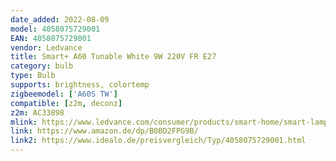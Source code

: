 ```yaml
---
date_added: 2022-08-09
model: 4058075729001
EAN: 4058075729001
vendor: Ledvance
title: Smart+ A60 Tunable White 9W 220V FR E27
category: bulb
type: Bulb
supports: brightness, colortemp
zigbeemodel: ['A60S TW']
compatible: [z2m, deconz]
z2m: AC33898
mlink: https://www.ledvance.com/consumer/products/smart-home/smart-lamps/smart-zigbee/smart-classic-heatsink-lamps-with-zigbee-technology/classic-bulb-shape-with-zigbee-technology-c6386
link: https://www.amazon.de/dp/B0BD2FPG9B/
link2: https://www.idealo.de/preisvergleich/Typ/4058075729001.html
---
```

